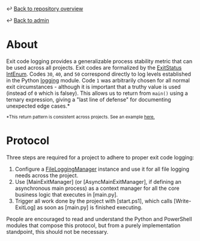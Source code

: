 ↩️ [Back to repository overview](../../README.md)

↩️ [Back to admin](../README.md)

# About

Exit code logging provides a generalizable process stability metric that can be used across all projects. Exit codes are formalized by the [ExitStatus](../../library/akdof_shared/src/akdof_shared/protocol/file_logging_manager.py#L19) [IntEnum](https://docs.python.org/3/library/enum.html#enum.IntEnum). Codes  `30`, `40`, and `50` correspond directly to log levels established in the Python [logging](https://docs.python.org/3/library/logging.html) module. Code `1` was arbitrarily chosen for all normal exit circumstances - although it is important that a truthy value is used (instead of `0` which is falsey). This allows us to return from `main()` using a ternary expression, giving a "last line of defense" for documenting unexpected edge cases.*

<sub>*This return pattern is consistent across projects. See an example [here.](../../projects/regional_kmz_for_ftp/main.py#L53)</sub>

# Protocol

Three steps are required for a project to adhere to proper exit code logging:
1. Configure a [FileLoggingManager](../../library/akdof_shared/src/akdof_shared/protocol/file_logging_manager.py#L82) instance and use it for all file logging needs across the project.
2. Use [MainExitManager] (or [AsyncMainExitManager], if defining an asynchronous main process) as a context manager for all the core business logic that executes in [main.py].
3. Trigger all work done by the project with [start.ps1], which calls [Write-ExitLog] as soon as [main.py] is finished executing.

People are encouraged to read and understand the Python and PowerShell modules that compose this protocol, but from a purely implementation standpoint, this should not be necessary.